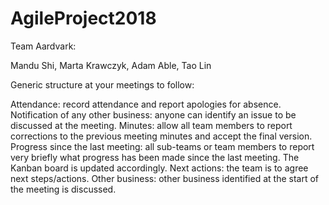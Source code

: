 # AgileProject2018
Team Aardvark:

Mandu Shi, Marta Krawczyk, Adam Able, Tao Lin

Generic structure at your meetings to follow:

Attendance: record attendance and report apologies for absence.
Notification of any other business: anyone can identify an issue to be discussed at the meeting.
Minutes: allow all team members to report corrections to the previous meeting minutes and accept the final version.
Progress since the last meeting: all sub-teams or team members to report very briefly what progress has been made since the last meeting.  The Kanban board is updated accordingly.
Next actions: the team is to agree next steps/actions.
Other business: other business identified at the start of the meeting is discussed.

